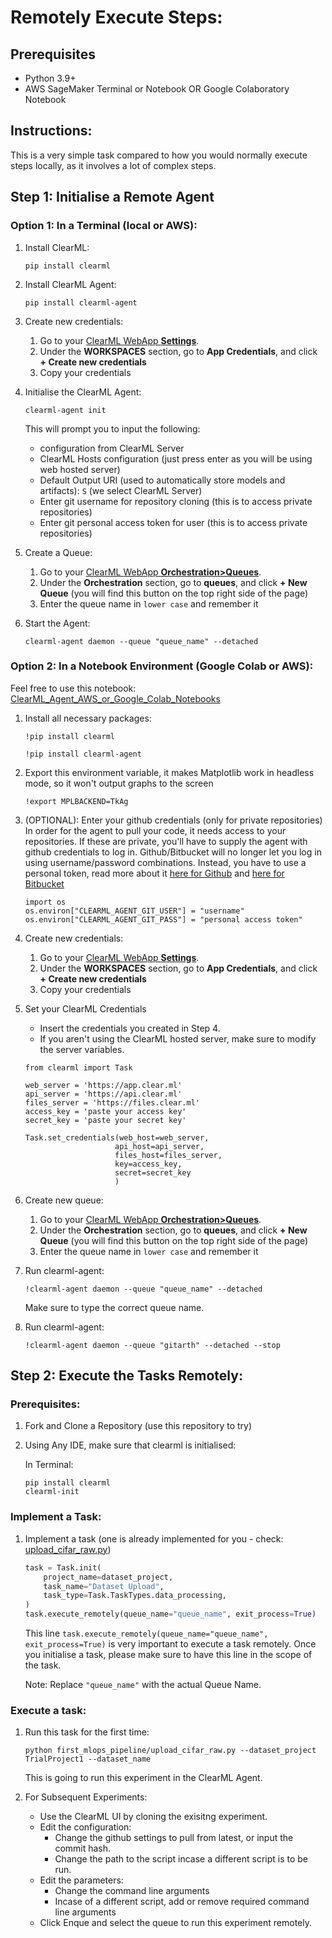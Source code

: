 # Remotely Execute Steps:
## Prerequisites

- Python 3.9+
- AWS SageMaker Terminal or Notebook OR Google Colaboratory Notebook

## Instructions:
This is a very simple task compared to how you  would normally execute steps locally, as it involves a lot of complex steps.

## Step 1: Initialise a Remote Agent
### Option 1: In a Terminal (local or AWS):
1. Install ClearML: 
    ```
    pip install clearml
    ```
2. Install ClearML Agent: 
    ```
    pip install clearml-agent
    ```
3. Create new credentials:
    1. Go to your [ClearML WebApp **Settings**](https://app.clear.ml/settings/workspace-configuration).
    2. Under the **WORKSPACES** section, go to **App Credentials**, and click **+ Create new credentials**
    3. Copy your credentials
4. Initialise the ClearML Agent:

    ```
    clearml-agent init
    ```
    
    This will prompt you to input the following:
    - configuration from ClearML Server
    - ClearML Hosts configuration (just press enter as you will be using web hosted server)
    - Default Output URI (used to automatically store models and artifacts): `S` (we select ClearML Server)
    - Enter git username for repository cloning (this is to access private repositories)
    - Enter git personal access token for user (this is to access private repositories)
5. Create a Queue:
    1. Go to your [ClearML WebApp **Orchestration>Queues**](https://app.clear.ml/workers-and-queues/queues).
    1. Under the **Orchestration** section, go to **queues**, and click **+ New Queue** (you will find this button on the top right side of the page)
    1. Enter the queue name in `lower case` and remember it
    
6. Start the Agent:
    ```
    clearml-agent daemon --queue "queue_name" --detached
    ```

### Option 2: In a Notebook Environment (Google Colab or AWS):
Feel free to use this notebook: [ClearML_Agent_AWS_or_Google_Colab_Notebooks](https://github.com/GitarthVaishnav/First_Pipeline/blob/master/notebooks/ClearML_Agent_AWS_or_Google_Colab_Notebooks.ipynb)
1. Install all necessary packages:

    ```
    !pip install clearml
    ```
    ```
    !pip install clearml-agent
    ```

2. Export this environment variable, it makes Matplotlib work in headless mode, so it won't output graphs to the screen

    ```
    !export MPLBACKEND=TkAg
    ```

3. (OPTIONAL): Enter your github credentials (only for private repositories)
In order for the agent to pull your code, it needs access to your repositories. If these are private, you'll have to supply the agent with github credentials to log in. Github/Bitbucket will no longer let you log in using username/password combinations. Instead, you have to use a personal token, read more about it [here for Github](https://docs.github.com/en/authentication/keeping-your-account-and-data-secure/creating-a-personal-access-token) and [here for Bitbucket](https://support.atlassian.com/bitbucket-cloud/docs/app-passwords/)

    ```
    import os
    os.environ["CLEARML_AGENT_GIT_USER"] = "username"
    os.environ["CLEARML_AGENT_GIT_PASS"] = "personal access token"
    ```
4. Create new credentials:
    1. Go to your [ClearML WebApp **Settings**](https://app.clear.ml/settings/workspace-configuration).
    2. Under the **WORKSPACES** section, go to **App Credentials**, and click **+ Create new credentials**
    3. Copy your credentials
5. Set your ClearML Credentials
    -   Insert the credentials you created in Step 4.
    - If you aren't using the ClearML hosted server, make sure to modify the server variables.

    ```
    from clearml import Task

    web_server = 'https://app.clear.ml'
    api_server = 'https://api.clear.ml'
    files_server = 'https://files.clear.ml'
    access_key = 'paste your access key'
    secret_key = 'paste your secret key'

    Task.set_credentials(web_host=web_server,
                        api_host=api_server,
                        files_host=files_server,
                        key=access_key,
                        secret=secret_key
                        )
    ```

6. Create new queue:
    1. Go to your [ClearML WebApp **Orchestration>Queues**](https://app.clear.ml/workers-and-queues/queues).
    2. Under the **Orchestration** section, go to **queues**, and click **+ New Queue** (you will find this button on the top right side of the page)
    3. Enter the queue name in `lower case` and remember it

7. Run clearml-agent:
    ```
    !clearml-agent daemon --queue "queue_name" --detached
    ```
    Make sure to type the correct queue name.
8. Run clearml-agent:
    ```
    !clearml-agent daemon --queue "gitarth" --detached --stop
    ```
## Step 2: Execute the Tasks Remotely:
### Prerequisites:
1. Fork and Clone a Repository (use this repository to try)
2. Using Any IDE, make sure that clearml is initialised:
    
    In Terminal:
    ```
    pip install clearml
    clearml-init
    ```

### Implement a Task:
1. Implement a task (one is already implemented for you - check: [upload_cifar_raw.py](https://github.com/GitarthVaishnav/First_Pipeline/blob/113cf6b2dd15ad5b1896fa78f437830e5f6582c4/first_mlops_pipeline/upload_cifar_raw.py))

    ```python
    task = Task.init(
        project_name=dataset_project,
        task_name="Dataset Upload",
        task_type=Task.TaskTypes.data_processing,
    )
    task.execute_remotely(queue_name="queue_name", exit_process=True)
    ```
    This line `task.execute_remotely(queue_name="queue_name", exit_process=True)` is very important to execute a task remotely. Once you initialise a task, please make sure to have this line in the scope of the task.
    
    Note: Replace  `"queue_name"` with the actual Queue Name.

### Execute a task:
1. Run this task for the first time:
    ```
    python first_mlops_pipeline/upload_cifar_raw.py --dataset_project TrialProject1 --dataset_name 
    ```
    This is going to run this experiment in the ClearML Agent.

2. For Subsequent Experiments:
    - Use the ClearML UI by cloning the exisitng experiment.
    - Edit the configuration:
        - Change the github settings to pull from latest, or input the commit hash.
        - Change the path to the script incase a different script is to be run.
    - Edit the parameters:
        - Change the command line arguments
        - Incase of a different script, add or remove required command line arguments
    - Click Enque and select the queue to run this experiment remotely.


